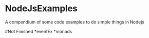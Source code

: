 # NodeJsExamples
A compendium of some code examples to do simple things in Nodejs

#Not Finished
  *eventEx
  *monads
